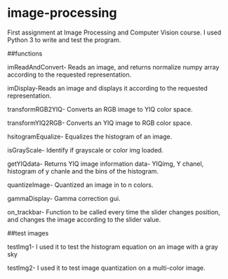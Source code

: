 # image-processing

First assignment at Image Processing and Computer Vision course.
I used Python 3 to write and test the program.

##functions

imReadAndConvert- Reads an image, and returns normalize numpy array according to the requested representation.

imDisplay-Reads an image and displays it according to the requested representation.

transformRGB2YIQ- Converts an RGB image to YIQ color space.

transformYIQ2RGB- Converts an YIQ image to RGB color space.

hsitogramEqualize- Equalizes the histogram of an image.

isGrayScale- Identify if grayscale or color img loaded.

getYIQdata- Returns YIQ image information data- YIQimg, Y chanel, histogram of y chanle and the bins of the histogram.

quantizeImage- Quantized an image in to n colors.

gammaDisplay- Gamma correction gui.

on_trackbar- Function to be called every time the slider changes position, and changes the image according to the slider value.

##test images

testImg1- I used it to test the histogram equation on an image with a gray sky

testImg2- I used it to test image quantization on a multi-color image.
